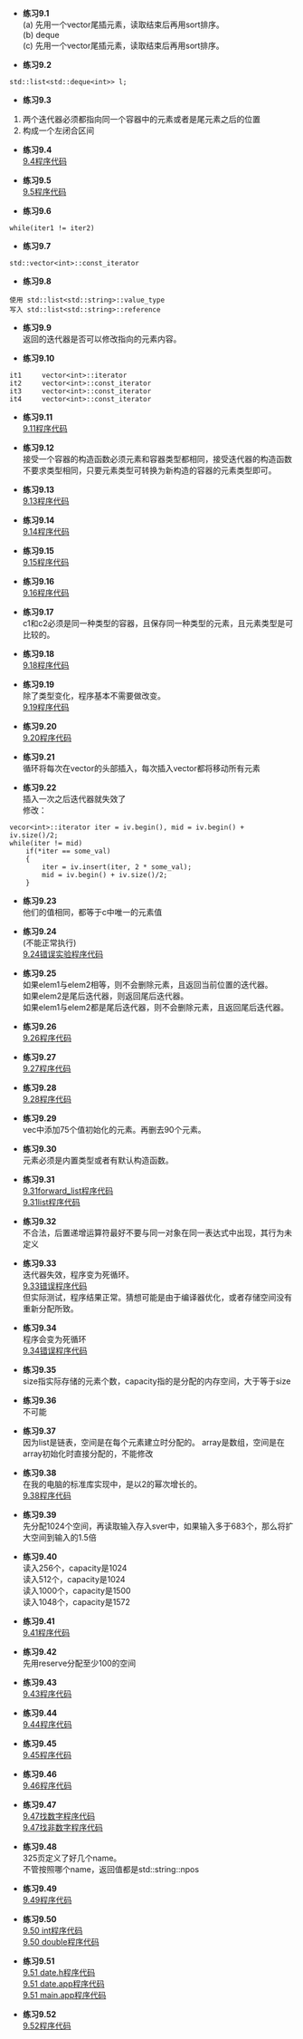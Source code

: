 * **练习9.1**  
(a) 先用一个vector尾插元素，读取结束后再用sort排序。  
(b) deque  
(c) 先用一个vector尾插元素，读取结束后再用sort排序。  

* **练习9.2**  
```
std::list<std::deque<int>> l;
```

* **练习9.3**  
1. 两个迭代器必须都指向同一个容器中的元素或者是尾元素之后的位置
2. 构成一个左闭合区间  

* **练习9.4**  
[9.4程序代码](9.4.cpp)  

* **练习9.5**  
[9.5程序代码](9.5.cpp)  

* **练习9.6**  
```
while(iter1 != iter2)
```

* **练习9.7**  
```
std::vector<int>::const_iterator
```

* **练习9.8**  
```
使用 std::list<std::string>::value_type
写入 std::list<std::string>::reference
```

* **练习9.9**  
返回的迭代器是否可以修改指向的元素内容。

* **练习9.10**  
```
it1     vector<int>::iterator
it2     vector<int>::const_iterator
it3     vector<int>::const_iterator
it4     vector<int>::const_iterator
```

* **练习9.11**  
[9.11程序代码](9.11.cpp)  

* **练习9.12**  
接受一个容器的构造函数必须元素和容器类型都相同，接受迭代器的构造函数不要求类型相同，只要元素类型可转换为新构造的容器的元素类型即可。

* **练习9.13**  
[9.13程序代码](9.13.cpp)  

* **练习9.14**  
[9.14程序代码](9.14.cpp)  

* **练习9.15**  
[9.15程序代码](9.15.cpp)  

* **练习9.16**  
[9.16程序代码](9.16.cpp)  

* **练习9.17**  
c1和c2必须是同一种类型的容器，且保存同一种类型的元素，且元素类型是可比较的。

* **练习9.18**  
[9.18程序代码](9.18.cpp)  

* **练习9.19**  
除了类型变化，程序基本不需要做改变。  
[9.19程序代码](9.19.cpp)  

* **练习9.20**  
[9.20程序代码](9.20.cpp)  

* **练习9.21**  
循环将每次在vector的头部插入，每次插入vector都将移动所有元素

* **练习9.22**  
插入一次之后迭代器就失效了  
修改：  
```
vecor<int>::iterator iter = iv.begin(), mid = iv.begin() + iv.size()/2;
while(iter != mid)
    if(*iter == some_val)
    {
        iter = iv.insert(iter, 2 * some_val);
        mid = iv.begin() + iv.size()/2;
    }
```

* **练习9.23**  
他们的值相同，都等于c中唯一的元素值

* **练习9.24**  
(不能正常执行)  
[9.24错误实验程序代码](9.24.cpp)  

* **练习9.25**  
如果elem1与elem2相等，则不会删除元素，且返回当前位置的迭代器。  
如果elem2是尾后迭代器，则返回尾后迭代器。  
如果elem1与elem2都是尾后迭代器，则不会删除元素，且返回尾后迭代器。  

* **练习9.26**  
[9.26程序代码](9.26.cpp)  

* **练习9.27**  
[9.27程序代码](9.27.cpp)  

* **练习9.28**  
[9.28程序代码](9.28.cpp)  

* **练习9.29**  
vec中添加75个值初始化的元素。再删去90个元素。

* **练习9.30**  
元素必须是内置类型或者有默认构造函数。

* **练习9.31**  
[9.31forward_list程序代码](9.31/9.31_forward_list.cpp)  
[9.31list程序代码](9.31/9.31_list.cpp)  

* **练习9.32**  
不合法，后置递增运算符最好不要与同一对象在同一表达式中出现，其行为未定义

* **练习9.33**  
迭代器失效，程序变为死循环。  
[9.33错误程序代码](9.33.cpp)  
但实际测试，程序结果正常。猜想可能是由于编译器优化，或者存储空间没有重新分配所致。  

* **练习9.34**  
程序会变为死循环  
[9.34错误程序代码](9.34.cpp) 

* **练习9.35**  
size指实际存储的元素个数，capacity指的是分配的内存空间，大于等于size

* **练习9.36**  
不可能

* **练习9.37**  
因为list是链表，空间是在每个元素建立时分配的。
array是数组，空间是在array初始化时直接分配的，不能修改

* **练习9.38**  
在我的电脑的标准库实现中，是以2的幂次增长的。  
[9.38程序代码](9.38.cpp)  

* **练习9.39**  
先分配1024个空间，再读取输入存入sver中，如果输入多于683个，那么将扩大空间到输入的1.5倍

* **练习9.40**  
读入256个，capacity是1024  
读入512个，capacity是1024  
读入1000个，capacity是1500  
读入1048个，capacity是1572  

* **练习9.41**   
[9.41程序代码](9.41.cpp)  

* **练习9.42**   
先用reserve分配至少100的空间

* **练习9.43**   
[9.43程序代码](9.43.cpp)  

* **练习9.44**   
[9.44程序代码](9.44.cpp)  

* **练习9.45**   
[9.45程序代码](9.45.cpp)  

* **练习9.46**   
[9.46程序代码](9.46.cpp)  

* **练习9.47**   
[9.47找数字程序代码](9.47/9.47_num.cpp)  
[9.47找非数字程序代码](9.47/9.47_notNum.cpp)  

* **练习9.48**   
325页定义了好几个name。  
不管按照哪个name，返回值都是std::string::npos

* **练习9.49**   
[9.49程序代码](9.49.cpp)  

* **练习9.50**   
[9.50 int程序代码](9.50/9.50_int.cpp)  
[9.50 double程序代码](9.50/9.50_double.cpp)  

* **练习9.51**   
[9.51 date.h程序代码](9.51/date.h)  
[9.51 date.app程序代码](9.51/date.cpp)  
[9.51 main.app程序代码](9.51/main.cpp)  

* **练习9.52**   
[9.52程序代码](9.52.cpp)  
